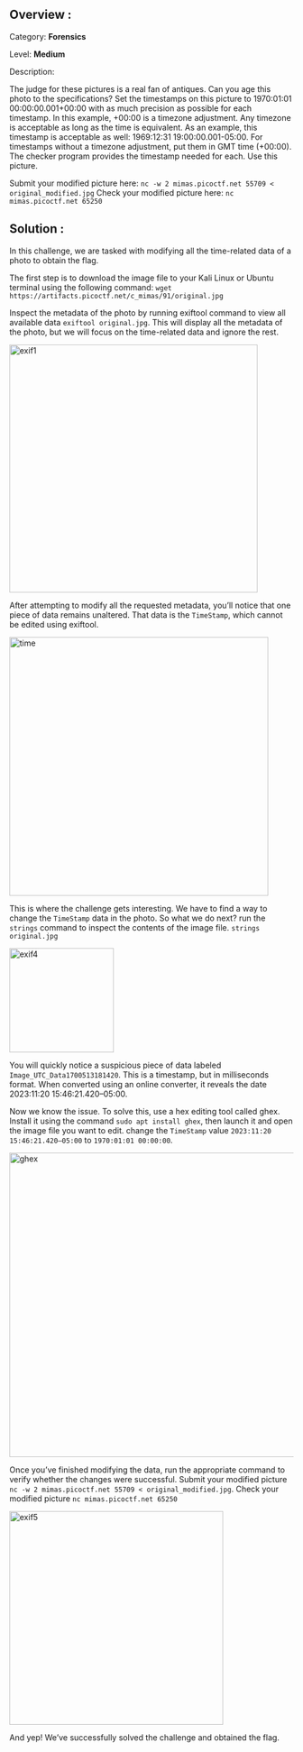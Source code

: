 ## Overview :

Category: **Forensics**

Level: **Medium**

Description:

The judge for these pictures is a real fan of antiques. Can you age this photo to the specifications?
Set the timestamps on this picture to 1970:01:01 00:00:00.001+00:00 with as much precision as possible for each timestamp. 
In this example, +00:00 is a timezone adjustment. Any timezone is acceptable as long as the time is equivalent. 
As an example, this timestamp is acceptable as well: 1969:12:31 19:00:00.001-05:00. 
For timestamps without a timezone adjustment, put them in GMT time (+00:00). The checker program provides the timestamp needed for each.
Use this picture.

Submit your modified picture here:
`nc -w 2 mimas.picoctf.net 55709 < original_modified.jpg`
Check your modified picture here:
`nc mimas.picoctf.net 65250`

## Solution :

In this challenge, we are tasked with modifying all the time-related data of a photo to obtain the flag.

The first step is to download the image file to your Kali Linux or Ubuntu terminal using the following command:
`wget https://artifacts.picoctf.net/c_mimas/91/original.jpg`

Inspect the metadata of the photo by running exiftool command to view all available data `exiftool original.jpg`.
This will display all the metadata of the photo, but we will focus on the time-related data and ignore the rest.

<img width="440" alt="exif1" src="https://github.com/user-attachments/assets/86e3cdf8-a940-4677-9ccc-5eb4458029f0">

After attempting to modify all the requested metadata, you’ll notice that one piece of data remains unaltered. That data is the `TimeStamp`, which cannot be edited using exiftool.

<img width="459" alt="time" src="https://github.com/user-attachments/assets/4a3ef80e-f7f3-4419-81e6-dd4509d0fc02">

This is where the challenge gets interesting. We have to find a way to change the `TimeStamp` data in the photo.
So what we do next? run the `strings` command to inspect the contents of the image file. `strings original.jpg`

<img width="185" alt="exif4" src="https://github.com/user-attachments/assets/9196396c-4d00-4faf-960a-ee081bb842d4">

You will quickly notice a suspicious piece of data labeled `Image_UTC_Data1700513181420`. This is a timestamp, but in milliseconds format. When converted using an online converter, it reveals the date 2023:11:20 15:46:21.420–05:00.

Now we know the issue. To solve this, use a hex editing tool called ghex. Install it using the command `sudo apt install ghex`, then launch it and open the image file you want to edit. change the `TimeStamp` value `2023:11:20 15:46:21.420–05:00` to `1970:01:01 00:00:00`.

<img width="540" alt="ghex" src="https://github.com/user-attachments/assets/b7952ced-10ee-45f6-a741-6ad08127fe37">

Once you’ve finished modifying the data, run the appropriate command to verify whether the changes were successful.
Submit your modified picture `nc -w 2 mimas.picoctf.net 55709 < original_modified.jpg`.
Check your modified picture `nc mimas.picoctf.net 65250`



<img width="379" alt="exif5" src="https://github.com/user-attachments/assets/1c8dfc0f-6177-431b-ac57-994aad755564">

And yep! We’ve successfully solved the challenge and obtained the flag.
